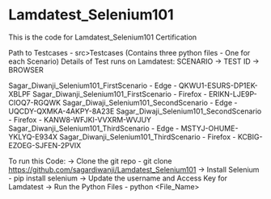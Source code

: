 # Lamdatest_Selenium101
This is the code for Lamdatest_Selenium101 Certification

Path to Testcases - src>Testcases (Contains three python files - One for each Scenario)
Details of Test runs on Lamdatest: SCENARIO -> TEST ID -> BROWSER 

Sagar_Diwanji_Selenium101_FirstScenario - Edge - QKWU1-ESURS-DP1EK-XBLPF 
Sagar_Diwanji_Selenium101_FirstScenario - Firefox - ERIKN-LJE9P-CIOQ7-RGQWK 
Sagar_Diwaji_Selenium101_SecondScenario - Edge - UQCDY-QXMKA-4AKPY-8A23E 
Sagar_Diwaji_Selenium101_SecondScenario - Firefox - KANW8-WFJKI-VVXRM-WVJUY 
Sagar_Diwanji_Selenium101_ThirdScenario - Edge - MSTYJ-OHUME-YKLYQ-E934X 
Sagar_Diwanji_Selenium101_ThirdScenario - Firefox - KCBIG-EZOEG-SJFEN-2PVIX 

To run this Code:
-> Clone the git repo - git clone https://github.com/sagardiwanji/Lamdatest_Selenium101 
-> Install Selenium - pip install selenium -> Update the username and Access Key for Lamdatest 
-> Run the Python Files - python <File_Name>
